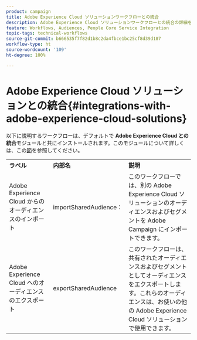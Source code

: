 ```yaml
---
product: campaign
title: Adobe Experience Cloud ソリューションワークフローとの統合
description: Adobe Experience Cloud ソリューションワークフローとの統合の詳細を説明します
feature: Workflows, Audiences, People Core Service Integration
topic-tags: technical-workflows
source-git-commit: b666535f7f82d1b8c2da4fbce1bc25cf8d39d187
workflow-type: ht
source-wordcount: '109'
ht-degree: 100%

---
```



# Adobe Experience Cloud ソリューションとの統合{#integrations-with-adobe-experience-cloud-solutions}



以下に説明するワークフローは、デフォルトで **Adobe Experience Cloud との統合**&#x200B;モジュールと共にインストールされます。このモジュールについて詳しくは、この[節](../../integrations/using/configuring-ims.md#installing-the-package)を参照してください。

<table> 
 <tbody> 
  <tr> 
   <td> <strong>ラベル</strong><br /> </td> 
   <td> <strong>内部名</strong><br /> </td> 
   <td> <strong>説明</strong><br /> </td> 
  </tr> 
  <tr> 
   <td> <span class="uicontrol">Adobe Experience Cloud からのオーディエンスのインポート</span> <br /> </td> 
   <td> <span class="uicontrol">importSharedAudience：</span> <br /> </td> 
   <td> このワークフローでは、別の Adobe Experience Cloud ソリューションのオーディエンスおよびセグメントを Adobe Campaign にインポートできます。<br /> </td> 
  </tr> 
  <tr> 
   <td> <span class="uicontrol">Adobe Experience Cloud へのオーディエンスのエクスポート</span> <br /> </td> 
   <td> <span class="uicontrol">exportSharedAudience</span> <br /> </td> 
   <td> このワークフローは、共有されたオーディエンスおよびセグメントとしてオーディエンスをエクスポートします。これらのオーディエンスは、お使いの他の Adobe Experience Cloud ソリューションで使用できます。<br /> </td> 
  </tr> 
 </tbody> 
</table>

